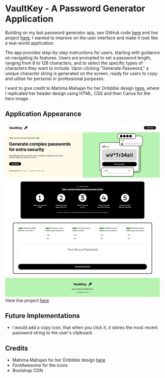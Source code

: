 # VaultKey - A Password Generator Application

Building on my last password generator app, see GitHub code [here](https://github.com/LeanneCodes/password-generator) and live project [here](https://leannecodes.github.io/password-generator/), I wanted to improve on the user interface and make it look like a real-world application.

The app provides step-by-step instructions for users, starting with guidance on navigating its features. Users are prompted to set a password length, ranging from 8 to 128 characters, and to select the specific types of characters they want to include. Upon clicking "Generate Password," a unique character string is generated on the screen, ready for users to copy and utilise for personal or professional purposes.

I want to give credit to Mahima Mahajan for her Dribbble design [here](https://dribbble.com/shots/20288725-MyPass-Password-Manager), where I replicated her header design using HTML, CSS and then Canva for the hero image.

## Application Appearance
![Password Generator](./assets/images/password-generator.png)
View live project [here](https://leannecodes.github.io/vault-key-generator/)

## Future Implementations
- I would add a copy icon, that when you click it, it stores the most recent password string to the user's clipboard.

## Credits
- Mahima Mahajan for her Dribbble design [here](https://dribbble.com/shots/20288725-MyPass-Password-Manager)
- FontAwesome for the icons
- Bootstrap CDN
